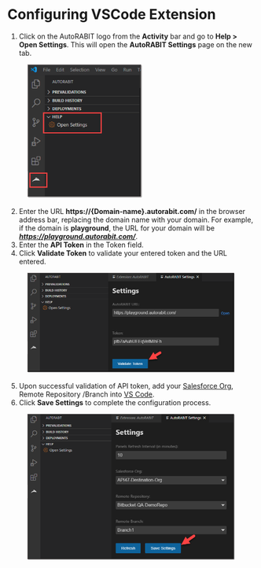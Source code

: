 # Configuring VSCode Extension

1. Click on the AutoRABIT logo from the **Activity** bar and go to **Help > Open Settings**. This will open the **AutoRABIT Settings** page on the new tab.

<figure><img src="../../../../.gitbook/assets/image (886).png" alt="" width="236"><figcaption></figcaption></figure>

2. Enter the URL **https://{Domain-name}.autorabit.com/** in the browser address bar, replacing the domain name with your domain. For example, if the domain is **playground**, the URL for your domain will be _**https://playground.autorabit.com/**_.
3. Enter the **API Token** in the Token field.
4. Click **Validate Token** to validate your entered token and the URL entered.

<figure><img src="../../../../.gitbook/assets/image (887).png" alt="" width="563"><figcaption></figcaption></figure>

5. Upon successful validation of API token, add your [Salesforce Org](../../arm-administration/registration/salesforce-org/), Remote Repository /Branch into [VS Code](installing-vs-code-extension.md).&#x20;
6. Click **Save Settings** to complete the configuration process.

<figure><img src="../../../../.gitbook/assets/image (888).png" alt="" width="563"><figcaption></figcaption></figure>
